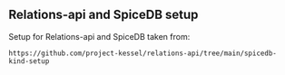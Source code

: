 ## Relations-api and SpiceDB setup

Setup for Relations-api and SpiceDB taken from:
```http
https://github.com/project-kessel/relations-api/tree/main/spicedb-kind-setup
```
